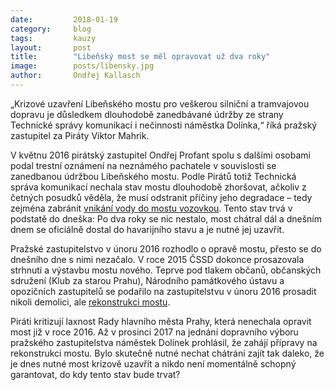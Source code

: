 ```yaml
---
date:         2018-01-19
category:     blog
tags:         kauzy
layout:       post
title:        "Libeňský most se měl opravovat už dva roky" 
image:        posts/libensky.jpg
author:       Ondřej Kallasch
---
```


„Krizové uzavření Libeňského mostu pro veškerou silniční a tramvajovou dopravu je důsledkem dlouhodobě zanedbávané údržby ze strany Technické správy komunikací i nečinnosti náměstka Dolínka,“ říká pražský zastupitel za Piráty Viktor Mahrik.

V květnu 2016 pirátský zastupitel Ondřej Profant spolu s dalšími osobami podal trestní oznámení na neznámého pachatele v souvislosti se zanedbanou údržbou Libeňského mostu. Podle Pirátů totiž Technická správa komunikací nechala stav mostu dlouhodobě zhoršovat, ačkoliv z četných posudků věděla, že musí odstranit příčiny jeho degradace – tedy zejména zabránit [vnikání vody do mostu vozovkou](https://praha.pirati.cz/tk-libensky-most.html). Tento stav trvá v podstatě do dneška: Po dva roky se nic nestalo, most chátral dál a dnešním dnem se oficiálně dostal do havarijního stavu a je nutné jej uzavřít.

Pražské zastupitelstvo v únoru 2016 rozhodlo o opravě mostu, přesto se do dnešního dne s nimi nezačalo. V roce 2015 ČSSD dokonce prosazovala strhnutí a výstavbu mostu nového. Teprve pod tlakem občanů, občanských sdružení (Klub za starou Prahu), Národního památkového ústavu a opozičních zastupitelů se podařilo na zastupitelstvu v únoru 2016 prosadit nikoli demolici, ale [rekonstrukci mostu](https://praha.pirati.cz/libensky-most.html).

Piráti kritizují laxnost Rady hlavního města Prahy, která nenechala opravit most již v roce 2016. Až v prosinci 2017 na jednání dopravního výboru pražského zastupitelstva náměstek Dolínek prohlásil, že zahájí přípravy na rekonstrukci mostu. Bylo skutečně nutné nechat chátrání zajít tak daleko, že je dnes nutné most krizově uzavřít a nikdo není momentálně schopný garantovat, do kdy tento stav bude trvat?
